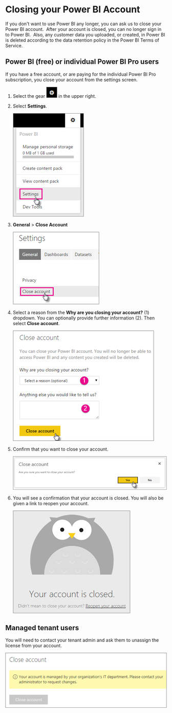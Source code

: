 ﻿<properties 
   pageTitle="Closing your Power BI Account"
   description="Closing your Power BI Account"
   services="powerbi" 
   documentationCenter="" 
   authors="guyinacube" 
   manager="mblythe" 
   editor=""
   tags=""
   qualityFocus="no"
   qualityDate=""/>
 
<tags
   ms.service="powerbi"
   ms.devlang="NA"
   ms.topic="article"
   ms.tgt_pltfrm="NA"
   ms.workload="powerbi"
   ms.date="03/04/2016"
   ms.author="asaxton"/>
# Closing your Power BI Account

If you don't want to use Power BI any longer, you can ask us to close your Power BI account.  After your account is closed, you can no longer sign in to Power BI.  Also, any customer data you uploaded, or created, in Power BI is deleted according to the data retention policy in the Power BI Terms of Service.

## Power BI (free) or individual Power BI Pro users

If you have a free account, or are paying for the individual Power BI Pro subscription, you close your account from the settings screen.

1. Select the gear ![](media/powerbi-admin-closing-your-account/gear.png) in the upper right.

2. Select **Settings**.

    ![](media/powerbi-admin-closing-your-account/closeaccount-settings.png)

3. **General** > **Close Account**

    ![](media/powerbi-admin-closing-your-account/closeaccount-settings2.png)
    
4. Select a reason from the  **Why are you closing your account?** (1) dropdown.  You can optionally provide further information (2). Then select **Close account**.

    ![](media/powerbi-admin-closing-your-account/closeaccount-settings3.png)
    
5. Confirm that you want to close your account.

    ![](media/powerbi-admin-closing-your-account/closeaccount-settings4.png)
    
6. You will see a confirmation that your account is closed. You will also be given a link to reopen your account.

    ![](media/powerbi-admin-closing-your-account/closeaccount-settings5.png)

## Managed tenant users

You will need to contact your tenant admin and ask them to unassign the license from your account.

![](media/powerbi-admin-closing-your-account/closeaccountmanaged.png)



